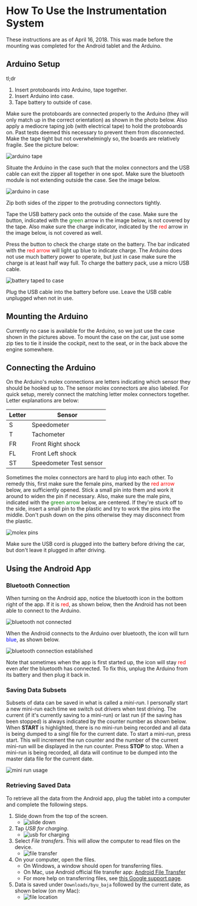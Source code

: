 <style>
  .green {
    color: green;
  }
  .red {
    color: red;
  }
  .blue {
    color: blue;
  }
</style>

# How To Use the Instrumentation System

These instructions are as of April 16, 2018. This was made before the mounting was completed for the Android tablet and the Arduino.

## Arduino Setup

tl;dr

  1. Insert protoboards into Arduino, tape together.
  2. Insert Arduino into case.
  3. Tape battery to outside of case.

Make sure the protoboards are connected properly to the Arduino (they will only match up in the correct orientation) as shown in the photo below. Also apply a mediocre taping job (with electrical tape) to hold the protoboards on. Past tests deemed this necessary to prevent them from disconnected. Make the tape tight but not overwhelmingly so, the boards are relatively fragile. See the picture below:

![arduino tape](images/01_arduino_taped.jpg)

Situate the Arduino in the case such that the molex connectors and the USB cable can exit the zipper all together in one spot. Make sure the bluetooth module is not extending outside the case. See the image below.

![arduino in case](images/02_arduino_in_case.jpg)

Zip both sides of the zipper to the protruding connectors tightly.

Tape the USB battery pack onto the outside of the case. Make sure the button, indicated with the <span class="green">green</span> arrow in the image below, is not covered by the tape. Also make sure the charge indicator, indicated by the <span class="red">red</span> arrow in the image below, is not covered as well.

Press the button to check the charge state on the battery. The bar indicated with the <span class="red">red arrow</span> will light up blue to indicate charge. The Arduino does not use much battery power to operate, but just in case make sure the charge is at least half way full. To charge the battery pack, use a micro USB cable.

![battery taped to case](images/03_case_with_battery.jpg)

Plug the USB cable into the battery before use. Leave the USB cable unplugged when not in use.

## Mounting the Arduino

Currently no case is available for the Arduino, so we just use the case shown in the pictures above. To mount the case on the car, just use some zip ties to tie it inside the cockpit, next to the seat, or in the back above the engine somewhere.

## Connecting the Arduino

On the Arduino's molex connections are letters indicating which sensor they should be hooked up to. The sensor molex connectors are also labeled. For quick setup, merely connect the matching letter molex connectors together. Letter explanations are below:

| Letter | Sensor |
| --- | --- |
| S | Speedometer |
| T | Tachometer |
| FR | Front Right shock |
| FL | Front Left shock |
| ST | Speedometer Test sensor |

Sometimes the molex connectors are hard to plug into each other. To remedy this, first make sure the female pins, marked by the <span class="red">red arrow</span> below, are sufficiently opened. Stick a small pin into them and work it around to widen the pin if necessary. Also, make sure the male pins, indicated with the <span class="green">green arrow</span> below, are centered. If they're stuck off to the side, insert a small pin to the plastic and try to work the pins into the middle. Don't push down on the pins otherwise they may disconnect from the plastic.

![molex pins](images/04_molex_pins.jpg)

Make sure the USB cord is plugged into the battery before driving the car, but don't leave it plugged in after driving.

## Using the Android App

### Bluetooth Connection

When turning on the Android app, notice the bluetooth icon in the bottom right of the app. If it is <span class="red">red</span>, as shown below, then the Android has not been able to connect to the Arduino.

![bluetooth not connected](images/05_bluetooth_disconnected.jpg)

When the Android connects to the Arduino over bluetooth, the icon will turn <span class="blue">blue</span>, as shown below.

![bluetooth connection established](images/06_bluetooth_connected.jpg)

Note that sometimes when the app is first started up, the icon will stay <span class="red">red</span> even afer the bluetooth has connected. To fix this, unplug the Arduino from its battery and then plug it back in.

### Saving Data Subsets

Subsets of data can be saved in what is called a *mini-run*. I personally start a new mini-run each time we switch out drivers when test driving. The current (if it's currently saving to a mini-run) or last run (if the saving has been stopped) is always indicated by the counter number as shown below. When **START** is highlighted, there is no mini-run being recorded and all data is being dumped to a singl file for the current date. To start a mini-run, press start. This will increment the run counter and the number of the current mini-run will be displayed in the run counter. Press **STOP** to stop. When a mini-run is being recorded, all data will continue to be dumped into the master data file for the current date.

![mini run usage](images/07_mini_runs.jpg)

### Retrieving Saved Data

To retrieve all the data from the Android app, plug the tablet into a computer and complete the following steps.

  1. Slide down from the top of the screen.
      * ![slide down](images/08_drag_down.jpg)
  2. Tap *USB for charging*.
      * ![usb for charging](images/09_usb_charging.jpg)
  3. Select *File transfers*. This will allow the computer to read files on the device.
      * ![file transfer](images/10_usb_options.jpg)
  4. On your computer, open the files.
      * On Windows, a window should open for transferring files.
      * On Mac, use Android official file transfer app: [Android File Transfer](https://www.android.com/filetransfer/)
      * For more help on transferring files, see [this Google support page](https://support.google.com/nexus/answer/2840804).
  5. Data is saved under ``Downloads/byu_baja`` followed by the current date, as shown below (on my Mac):
      * ![file location](images/11_data_location.png)